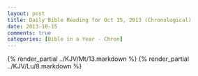 ```yaml
---
layout: post
title: Daily Bible Reading for Oct 15, 2013 (Chronological)
date: 2013-10-15
comments: true
categories: [Bible in a Year - Chron]
---
```

{% render_partial ../KJV/Mt/13.markdown %}
{% render_partial ../KJV/Lu/8.markdown %}
